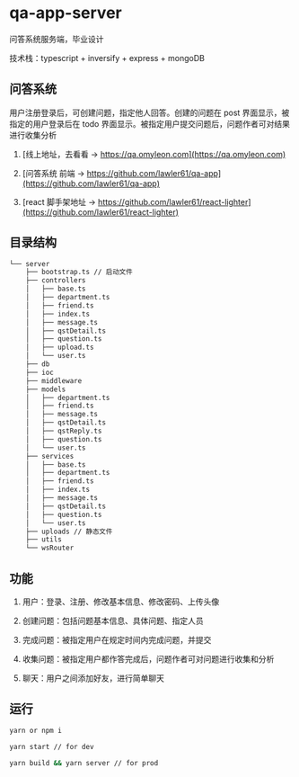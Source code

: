 # qa-app-server

问答系统服务端，毕业设计

技术栈：typescript + inversify + express + mongoDB

## 问答系统

用户注册登录后，可创建问题，指定他人回答。创建的问题在 post 界面显示，被指定的用户登录后在 todo 界面显示。被指定用户提交问题后，问题作者可对结果进行收集分析

1. [线上地址，去看看 -> https://qa.omyleon.com](https://qa.omyleon.com)

2. [问答系统 前端 -> https://github.com/lawler61/qa-app](https://github.com/lawler61/qa-app)

3. [react 脚手架地址 -> https://github.com/lawler61/react-lighter](https://github.com/lawler61/react-lighter)

## 目录结构

```markdown
└── server
    ├── bootstrap.ts // 启动文件
    ├── controllers
    │   ├── base.ts
    │   ├── department.ts
    │   ├── friend.ts
    │   ├── index.ts
    │   ├── message.ts
    │   ├── qstDetail.ts
    │   ├── question.ts
    │   ├── upload.ts
    │   └── user.ts
    ├── db
    ├── ioc
    ├── middleware
    ├── models
    │   ├── department.ts
    │   ├── friend.ts
    │   ├── message.ts
    │   ├── qstDetail.ts
    │   ├── qstReply.ts
    │   ├── question.ts
    │   └── user.ts
    ├── services
    │   ├── base.ts
    │   ├── department.ts
    │   ├── friend.ts
    │   ├── index.ts
    │   ├── message.ts
    │   ├── qstDetail.ts
    │   ├── question.ts
    │   └── user.ts
    ├── uploads // 静态文件
    ├── utils
    └── wsRouter
```

## 功能

1. 用户：登录、注册、修改基本信息、修改密码、上传头像

2. 创建问题：包括问题基本信息、具体问题、指定人员

3. 完成问题：被指定用户在规定时间内完成问题，并提交

4. 收集问题：被指定用户都作答完成后，问题作者可对问题进行收集和分析

5. 聊天：用户之间添加好友，进行简单聊天

## 运行

```bash
yarn or npm i

yarn start // for dev

yarn build && yarn server // for prod
```

